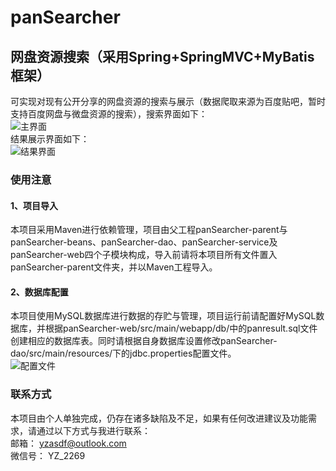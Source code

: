 # panSearcher

## 网盘资源搜索（采用Spring+SpringMVC+MyBatis框架）<br>
可实现对现有公开分享的网盘资源的搜索与展示（数据爬取来源为百度贴吧，暂时支持百度网盘与微盘资源的搜索），搜索界面如下：<br>
![主界面](http://wx3.sinaimg.cn/large/a8c6e1abgy1fvcn05de7aj211y0hemxr.jpg)
<br>结果展示界面如下：<br>
![结果界面](http://wx4.sinaimg.cn/large/a8c6e1abgy1fvx4luz9j1j211y0hedgs.jpg)

### 使用注意

#### 1、项目导入<br>
本项目采用Maven进行依赖管理，项目由父工程panSearcher-parent与panSearcher-beans、panSearcher-dao、panSearcher-service及panSearcher-web四个子模块构成，导入前请将本项目所有文件置入panSearcher-parent文件夹，并以Maven工程导入。<br>

#### 2、数据库配置<br>
本项目使用MySQL数据库进行数据的存贮与管理，项目运行前请配置好MySQL数据库，并根据panSearcher-web/src/main/webapp/db/中的panresult.sql文件创建相应的数据库表。同时请根据自身数据库设置修改panSearcher-dao/src/main/resources/下的jdbc.properties配置文件。<br>
![配置文件](http://wx1.sinaimg.cn/large/a8c6e1abgy1fvcnzfora6j208s02kq2r.jpg)

### 联系方式<br>
本项目由个人单独完成，仍存在诸多缺陷及不足，如果有任何改进建议及功能需求，请通过以下方式与我进行联系：<br>
邮箱： yzasdf@outlook.com<br>
微信号： YZ_2269
